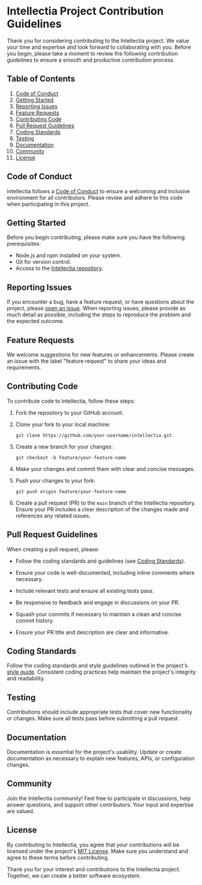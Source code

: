 # Intellectia Project Contribution Guidelines

Thank you for considering contributing to the Intellectia project. We value your time and expertise and look forward to collaborating with you. Before you begin, please take a moment to review the following contribution guidelines to ensure a smooth and productive contribution process.

## Table of Contents

1. [Code of Conduct](#code-of-conduct)
2. [Getting Started](#getting-started)
3. [Reporting Issues](#reporting-issues)
4. [Feature Requests](#feature-requests)
5. [Contributing Code](#contributing-code)
6. [Pull Request Guidelines](#pull-request-guidelines)
7. [Coding Standards](#coding-standards)
8. [Testing](#testing)
9. [Documentation](#documentation)
10. [Community](#community)
11. [License](#license)

## Code of Conduct

Intellectia follows a [Code of Conduct](CODE_OF_CONDUCT.md) to ensure a welcoming and inclusive environment for all contributors. Please review and adhere to this code when participating in this project.

## Getting Started

Before you begin contributing, please make sure you have the following prerequisites:

- Node.js and npm installed on your system.
- Git for version control.
- Access to the [Intellectia repository](https://github.com/prasenjeet-symon/intellectia.git). 

## Reporting Issues

If you encounter a bug, have a feature request, or have questions about the project, please [open an issue](https://github.com/prasenjeet-symon/intellectia/issues). When reporting issues, please provide as much detail as possible, including the steps to reproduce the problem and the expected outcome.

## Feature Requests

We welcome suggestions for new features or enhancements. Please create an issue with the label "feature request" to share your ideas and requirements.

## Contributing Code

To contribute code to Intellectia, follow these steps:

1. Fork the repository to your GitHub account.

2. Clone your fork to your local machine:
   ```
   git clone https://github.com/your-username/intellectia.git
   ```

3. Create a new branch for your changes:
   ```
   git checkout -b feature/your-feature-name
   ```

4. Make your changes and commit them with clear and concise messages.

5. Push your changes to your fork:
   ```
   git push origin feature/your-feature-name
   ```

6. Create a pull request (PR) to the `main` branch of the Intellectia repository. Ensure your PR includes a clear description of the changes made and references any related issues.

## Pull Request Guidelines

When creating a pull request, please:

- Follow the coding standards and guidelines (see [Coding Standards](#coding-standards)).

- Ensure your code is well-documented, including inline comments where necessary.

- Include relevant tests and ensure all existing tests pass.

- Be responsive to feedback and engage in discussions on your PR.

- Squash your commits if necessary to maintain a clean and concise commit history.

- Ensure your PR title and description are clear and informative.

## Coding Standards

Follow the coding standards and style guidelines outlined in the project's [style guide](STYLE_GUIDE.md). Consistent coding practices help maintain the project's integrity and readability.

## Testing

Contributions should include appropriate tests that cover new functionality or changes. Make sure all tests pass before submitting a pull request.

## Documentation

Documentation is essential for the project's usability. Update or create documentation as necessary to explain new features, APIs, or configuration changes.

## Community

Join the Intellectia community! Feel free to participate in discussions, help answer questions, and support other contributors. Your input and expertise are valued.

## License

By contributing to Intellectia, you agree that your contributions will be licensed under the project's [MIT License](LICENSE). Make sure you understand and agree to these terms before contributing.

Thank you for your interest and contributions to the Intellectia project. Together, we can create a better software ecosystem.
